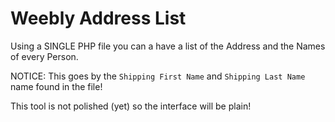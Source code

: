 # Weebly Address List

Using a SINGLE PHP file you can a have a list of the Address and the Names of every Person.

NOTICE: This goes by the `Shipping First Name` and `Shipping Last Name` name found in the file!

This tool is not polished (yet) so the interface will be plain!